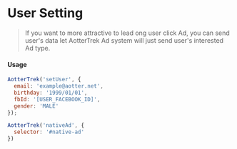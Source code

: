 
# User Setting

> If you want to more attractive to lead ong user click Ad, you can send user's data let AotterTrek Ad system will just send user's interested Ad type.

#### Usage
```js
AotterTrek('setUser', {
  email: 'example@aotter.net',  
  birthday: '1999/01/01',
  fbId: '[USER_FACEBOOK_ID]',
  gender: 'MALE'  
});

AotterTrek('nativeAd', {
  selector: '#native-ad'
})
```
